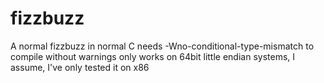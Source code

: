 # fizzbuzz
A normal fizzbuzz in normal C
needs -Wno-conditional-type-mismatch to compile without warnings
only works on 64bit little endian systems, I assume, I've only tested it on x86
